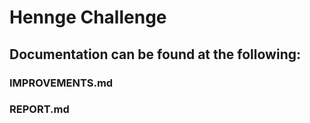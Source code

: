 # Hennge Challenge

## Documentation can be found at the following:
### IMPROVEMENTS.md
### REPORT.md